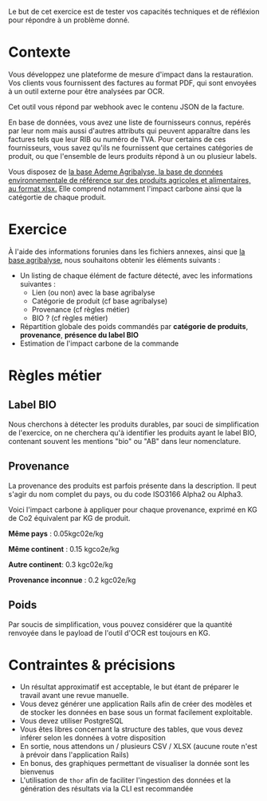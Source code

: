 Le but de cet exercice est de tester vos capacités techniques et de réfléxion pour répondre à un problème donné.

# Contexte

Vous développez une plateforme de mesure d'impact dans la restauration. 
Vos clients vous fournissent des factures au format PDF, qui sont envoyées à un outil externe pour être analysées par OCR.

Cet outil vous répond par webhook avec le contenu JSON de la facture.

En base de données, vous avez une liste de fournisseurs connus, repérés par leur nom mais aussi d'autres attributs qui peuvent apparaître dans les factures tels que leur RIB ou numéro de TVA.
Pour certains de ces fournisseurs, vous savez qu'ils ne fournissent que certaines catégories de produit, ou que l'ensemble de leurs produits répond à un ou plusieur labels.

Vous disposez de [la base Ademe Agribalyse, la base de données environnementale de référence sur des produits agricoles et alimentaires, au format xlsx.](https://data.ademe.fr/data-fair/api/v1/datasets/agribalyse-31-synthese/metadata-attachments/AGRIBALYSE3.1.1_produits%20alimentaires.xlsx)
Elle comprend notamment l'impact carbone ainsi que la catégortie de chaque produit.

# Exercice

À l'aide des informations forunies dans les fichiers annexes, ainsi que [la base agribalyse](https://data.ademe.fr/data-fair/api/v1/datasets/agribalyse-31-synthese/metadata-attachments/AGRIBALYSE3.1.1_produits%20alimentaires.xlsx), nous souhaitons obtenir les éléments suivants :

- Un listing de chaque élément de facture détecté, avec les informations suivantes :
  - Lien (ou non) avec la base agribalyse 
  - Catégorie de produit (cf base agribalyse)
  - Provenance (cf règles métier)
  - BIO ? (cf règles métier)
- Répartition globale des poids commandés par **catégorie de produits**, **provenance**, **présence du label BIO**
- Estimation de l'impact carbone de la commande

# Règles métier

## Label BIO
Nous cherchons à détecter les produits durables, par souci de simplification de l'exercice, on ne cherchera qu'à identifier les produits ayant le label BIO, contenant souvent les mentions "bio" ou "AB" dans leur nomenclature.

## Provenance
La provenance des produits est parfois présente dans la description. Il peut s'agir du nom complet du pays, ou du code ISO3166 Alpha2 ou Alpha3.

Voici l'impact carbone à appliquer pour chaque provenance, exprimé en KG de Co2 équivalent par KG de produit.

**Même pays** : 0.05kgc02e/kg

**Même continent** : 0.15 kgco2e/kg

**Autre continent**: 0.3 kgc02e/kg

**Provenance inconnue** : 0.2 kgc02e/kg

## Poids
Par soucis de simplification, vous pouvez considérer que la quantité renvoyée dans le payload de l'outil d'OCR est toujours en KG.

# Contraintes & précisions
- Un résultat approximatif est acceptable, le but étant de préparer le travail avant une revue manuelle.
- Vous devez générer une application Rails afin de créer des modèles et de stocker les données en base sous un format facilement exploitable.
- Vous devez utiliser PostgreSQL
- Vous êtes libres concernant la structure des tables, que vous devez inférer selon les données à votre disposition
- En sortie, nous attendons un / plusieurs CSV / XLSX (aucune route n'est à prévoir dans l'application Rails) 
- En bonus, des graphiques permettant de visualiser la donnée sont les bienvenus
- L'utilisation de `thor` afin de faciliter l'ingestion des données et la génération des résultats via la CLI est recommandée 
